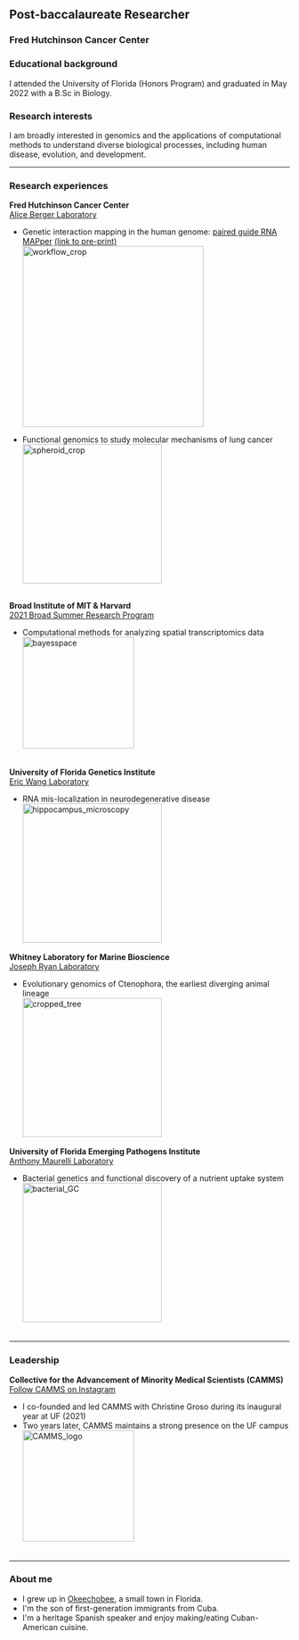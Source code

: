 ## Post-baccalaureate Researcher ##
### Fred Hutchinson Cancer Center ###

### Educational background ###
I attended the University of Florida (Honors Program) and graduated in May 2022 with a B.Sc in Biology. <br /> 

### Research interests ###
I am broadly interested in genomics and the applications of computational methods to understand diverse biological processes, including human disease, evolution, and development. <br /> 

- - - -

### Research experiences ###
**Fred Hutchinson Cancer Center** <br />
[Alice Berger Laboratory](https://research.fredhutch.org/berger/en/research.html) <br />
- Genetic interaction mapping in the human genome: [paired guide RNA MAPper](https://github.com/FredHutch/pgMAP_pipeline) [(link to pre-print)](https://arxiv.org/abs/2306.00944)<br />
<img height="325" alt="workflow_crop" src="https://github.com/danieljgroso/groso.github.io/assets/95438884/f76f614e-f79e-4523-b232-995bc73d87f6"> <br />

- Functional genomics to study molecular mechanisms of lung cancer <br />
<img width="250" alt="spheroid_crop" src="https://github.com/danieljgroso/groso.github.io/assets/95438884/9c3fedb2-5626-4feb-b400-4133aed6c58c"><br /><br />

**Broad Institute of MIT & Harvard** <br />
[2021 Broad Summer Research Program](https://www.broadinstitute.org/bios/daniel-groso)<br />
- Computational methods for analyzing spatial transcriptomics data <br />
<img width="200" alt="bayesspace" src="https://github.com/danieljgroso/groso.github.io/assets/95438884/6bcc5998-6726-4a96-8d6f-e00b0dc4251b"><br /><br />

**University of Florida Genetics Institute** <br />
[Eric Wang Laboratory](http://ericwanglab.com/research.php)<br />
- RNA mis-localization in neurodegenerative disease<br />
<img width="250" alt="hippocampus_microscopy" src="https://github.com/danieljgroso/groso.github.io/assets/95438884/ccd09979-9cdb-42ad-81de-3c14f8d8b5bf"> <br />

**Whitney Laboratory for Marine Bioscience** <br />
[Joseph Ryan Laboratory](http://ryanlab.whitney.ufl.edu/research/)<br />
- Evolutionary genomics of Ctenophora, the earliest diverging animal lineage<br />
<img width="250" alt="cropped_tree" src="https://github.com/danieljgroso/groso.github.io/assets/95438884/70657676-149a-4f59-9175-d46bf916f7f4"><br />

**University of Florida Emerging Pathogens Institute** <br />
[Anthony Maurelli Laboratory](https://egh.phhp.ufl.edu/anthony-maurelli-phd/) <br />
- Bacterial genetics and functional discovery of a nutrient uptake system <br />
<img width="250" alt="bacterial_GC" src="https://github.com/danieljgroso/groso.github.io/assets/95438884/e15149b0-48bd-4d5f-a8e5-f43793dfe48f"> <br /> <br />

- - - -

### Leadership ###
**Collective for the Advancement of Minority Medical Scientists (CAMMS)** <br />
[Follow CAMMS on Instagram](https://www.instagram.com/ufcamms/)
- I co-founded and led CAMMS with Christine Groso during its inaugural year at UF (2021)
- Two years later, CAMMS maintains a strong presence on the UF campus <br />
[<img width="200" alt="CAMMS_logo" src="https://github.com/danieljgroso/groso.github.io/assets/95438884/26f6c9c5-e11d-4180-a647-cf77d827461d" />](https://linktr.ee/ufcamms) <br /><br />

- - - -

### About me ###
- I grew up in [Okeechobee](https://www.cityofokeechobee.com/), a small town in Florida.
- I'm the son of first-generation immigrants from Cuba.
- I'm a heritage Spanish speaker and enjoy making/eating Cuban-American cuisine.

